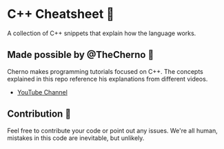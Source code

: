 # C++ Cheatsheet 📜
A collection of C++ snippets that explain how the language works.

## Made possible by @TheCherno 🚀
Cherno makes programming tutorials focused on C++. The concepts explained in this repo reference his explanations from different videos.
- [YouTube Channel](https://www.youtube.com/@TheCherno)

## Contribution 🤝
Feel free to contribute your code or point out any issues. We're all human, mistakes in this code are inevitable, but unlikely.
